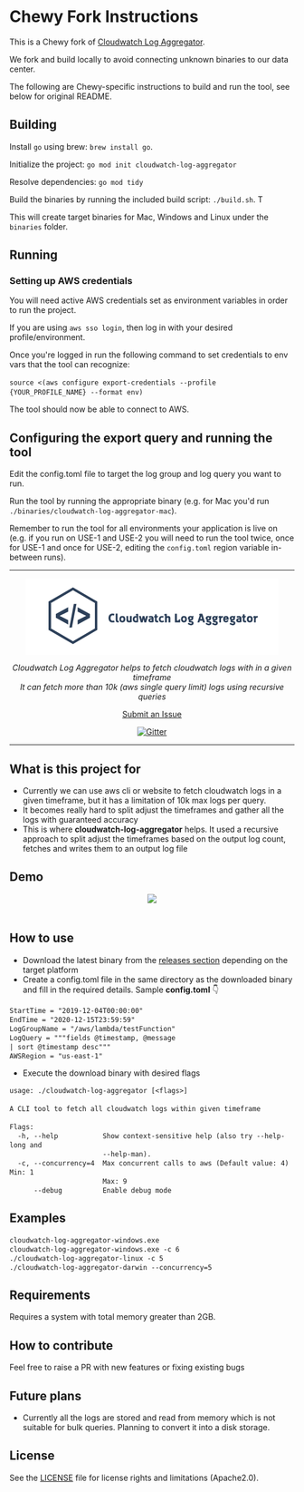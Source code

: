 # Chewy Fork Instructions

This is a Chewy fork of [Cloudwatch Log Aggregator](https://github.com/hemachandsai/cloudwatch-log-aggregator).

We fork and build locally to avoid connecting unknown binaries to our data center.

The following are Chewy-specific instructions to build and run the tool, see below for original README.

## Building

Install `go` using brew: `brew install go`.

Initialize the project: `go mod init cloudwatch-log-aggregator`

Resolve dependencies: `go mod tidy`

Build the binaries by running the included build script: `./build.sh`. T

This will create target binaries for Mac, Windows and Linux under the `binaries` folder.

## Running

### Setting up AWS credentials

You will need active AWS credentials set as environment variables in order to run the project.

If you are using `aws sso login`, then log in with your desired profile/environment.

Once you're logged in run the following command to set credentials to env vars that the tool can recognize:

`source <(aws configure export-credentials --profile {YOUR_PROFILE_NAME} --format env)`

The tool should now be able to connect to AWS.

## Configuring the export query and running the tool

Edit the config.toml file to target the log group and log query you want to run.

Run the tool by running the appropriate binary (e.g. for Mac you'd run `./binaries/cloudwatch-log-aggregator-mac`).

Remember to run the tool for all environments your application is live on (e.g. if you run on USE-1 and USE-2
you will need to run the tool twice, once for USE-1 and once for USE-2, editing the `config.toml` region variable
in-between runs).

---

<div align="center">
  <img src="./assets/logo.png" align="center"></img>
  <p><i>Cloudwatch Log Aggregator helps to fetch cloudwatch logs with in a given timeframe</i>
  <br/>
  <i>It can fetch more than 10k (aws single query limit) logs using recursive queries</i>
  </p>

  [Submit an Issue](https://github.com/hemachandsai/cloudwatch-log-aggregator/issues/new)

  [![Gitter](https://badges.gitter.im/cloudwatch-log-aggregator/community.svg)](https://gitter.im/cloudwatch-log-aggregator/community?utm_source=badge&utm_medium=badge&utm_campaign=pr-badge)
</div>
<hr/>

## What is this project for
 - Currently we can use aws cli or website to fetch cloudwatch logs in a given timeframe, but it has a limitation of 10k max logs per query.
 - It becomes really hard to split adjust the timeframes and gather all the logs with guaranteed accuracy
 - This is where <b>cloudwatch-log-aggregator</b> helps. It used a recursive approach to split adjust the timeframes based on the output log count, fetches and writes them to an output log file
 
## Demo
<div align="center">
    <img src="./assets/cloudwatch-log-aggregator-demo.gif"/>
</div>
<br/>


## How to use
- Download the latest binary from the [releases section](https://github.com/hemachandsai/cloudwatch-log-aggregator/releases) depending on the target platform
- Create a config.toml file in the same directory as the downloaded binary and fill in the required details. Sample <b>config.toml</b> 👇
```
StartTime = "2019-12-04T00:00:00"
EndTime = "2020-12-15T23:59:59"
LogGroupName = "/aws/lambda/testFunction"
LogQuery = """fields @timestamp, @message
| sort @timestamp desc"""
AWSRegion = "us-east-1"
```
- Execute the download binary with desired flags
```
usage: ./cloudwatch-log-aggregator [<flags>]

A CLI tool to fetch all cloudwatch logs within given timeframe

Flags:
  -h, --help           Show context-sensitive help (also try --help-long and
                       --help-man).
  -c, --concurrency=4  Max concurrent calls to aws (Default value: 4) Min: 1
                       Max: 9
      --debug          Enable debug mode
```

## Examples
```
cloudwatch-log-aggregator-windows.exe
cloudwatch-log-aggregator-windows.exe -c 6
./cloudwatch-log-aggregator-linux -c 5
./cloudwatch-log-aggregator-darwin --concurrency=5
```
 
## Requirements 
Requires a system with total memory greater than 2GB.

## How to contribute
Feel free to raise a PR with new features or fixing existing bugs

## Future plans
- Currently all the logs are stored and read from memory which is not suitable for bulk queries. Planning to convert it into a disk storage.


## License
See the [LICENSE](LICENSE.md) file for license rights and limitations (Apache2.0).
